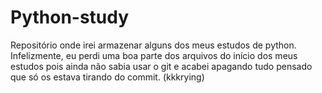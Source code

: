 # Python-study

Repositório onde irei armazenar alguns dos meus estudos de python. Infelizmente, eu perdi uma boa parte dos arquivos do início dos meus estudos pois ainda não sabia usar o git e acabei apagando tudo pensado que só os estava tirando do commit. (kkkrying)
